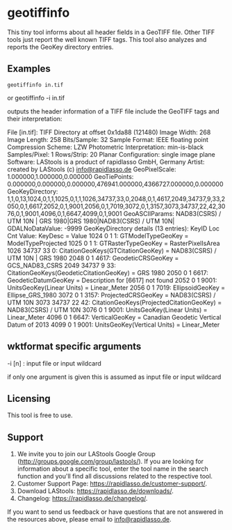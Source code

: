 ﻿# geotiffinfo

This tiny tool informs about all header fields in a GeoTIFF file.
Other TIFF tools just report the well known TIFF tags. This tool
also analyzes and reports the GeoKey directory entries.
  
## Examples

    geotiffinfo in.tif
or
    geotiffinfo -i in.tif

outputs the header information of a TIFF file include the GeoTIFF tags and their interpretation:

File [in.tif]:
TIFF Directory at offset 0x1da88 (121480)
  Image Width: 268 Image Length: 258
  Bits/Sample: 32
  Sample Format: IEEE floating point
  Compression Scheme: LZW
  Photometric Interpretation: min-is-black
  Samples/Pixel: 1
  Rows/Strip: 20
  Planar Configuration: single image plane
  Software: LAStools is a product of rapidlasso GmbH, Germany
  Artist: created by LAStools (c) info@rapidlasso.de
  GeoPixelScale: 1.000000,1.000000,0.000000
  GeoTiePoints: 0.000000,0.000000,0.000000,476941.000000,4366727.000000,0.000000
  GeoKeyDirectory: 1,1,0,13,1024,0,1,1,1025,0,1,1,1026,34737,33,0,2048,0,1,4617,2049,34737,9,33,2050,0,1,6617,2052,0,1,9001,2056,0,1,7019,3072,0,1,3157,3073,34737,22,42,3076,0,1,9001,4096,0,1,6647,4099,0,1,9001
  GeoASCIIParams: NAD83(CSRS) / UTM 10N | GRS 1980|GRS 1980|NAD83(CSRS) / UTM 10N|
  GDALNoDataValue: -9999
  GeoKeyDirectory details (13 entries):
KeyID   Loc Cnt Value: KeyDesc = Value
 1024     0   1     1: GTModelTypeGeoKey = ModelTypeProjected
 1025     0   1     1: GTRasterTypeGeoKey = RasterPixelIsArea
 1026 34737  33     0: CitationGeoKeys(GTCitationGeoKey) = NAD83(CSRS) / UTM 10N | GRS 1980
 2048     0   1  4617: GeodeticCRSGeoKey = GCS_NAD83_CSRS
 2049 34737   9    33: CitationGeoKeys(GeodeticCitationGeoKey) = GRS 1980
 2050     0   1  6617: GeodeticDatumGeoKey = Description for [6617] not found
 2052     0   1  9001: UnitsGeoKey(Linear Units) = Linear_Meter
 2056     0   1  7019: EllipsoidGeoKey = Ellipse_GRS_1980
 3072     0   1  3157: ProjectedCRSGeoKey = NAD83(CSRS) / UTM 10N
 3073 34737  22    42: CitationGeoKeys(ProjectedCitationGeoKey) = NAD83(CSRS) / UTM 10N
 3076     0   1  9001: UnitsGeoKey(Linear Units) = Linear_Meter
 4096     0   1  6647: VerticalGeoKey = Canadian Geodetic Vertical Datum of 2013
 4099     0   1  9001: UnitsGeoKey(Vertical Units) = Linear_Meter

## wktformat specific arguments
-i [n]       : input file or input wildcard

if only one argument is given this is assumed as input file or input wildcard

## Licensing

This tool is free to use.

## Support

1. We invite you to join our LAStools Google Group (http://groups.google.com/group/lastools/).
   If you are looking for information about a specific tool, enter the tool name in the search 
   function and you'll find all discussions related to the respective tool. 
2. Customer Support Page: https://rapidlasso.de/customer-support/.  
3. Download LAStools: https://rapidlasso.de/downloads/.  
4. Changelog: https://rapidlasso.de/changelog/.  


If you want to send us feedback or have questions that are not answered in the resources above, 
please email to info@rapidlasso.de.

